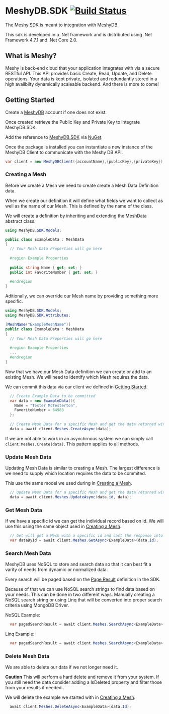 # MeshyDB.SDK [![Build Status](https://yetisoftworks.visualstudio.com/CloudX/_apis/build/status/yetisoftworks.MeshyDB.SDK)](https://yetisoftworks.visualstudio.com/CloudX/_build/latest?definitionId=3)

The Meshy SDK is meant to integration with [MeshyDB](http://meshydb.com).

This sdk is developed in a .Net framework and is distributed using .Net Framework 4.7.1 and .Net Core 2.0.

## What is Meshy?

Meshy is back-end cloud that your application integrates with via a secure RESTful API. This API provides basic Create, Read, Update, and Delete operations. Your data is kept private, isolated and redundantly stored in a high availbilty dynamically scaleable backend. And there is more to come!

## Getting Started
Create a [MeshyDB](http://meshydb.com) account if one does not exist.

Once created retrieve the Public Key and Private Key to integrate MeshyDB.SDK.

Add the reference to [MeshyDB.SDK](https://www.nuget.org/packages/MeshyDB.SDK/) via [NuGet](https://www.nuget.org).

Once the package is installed you can instantiate a new instance of the MeshyDB Client to communicate with the Meshy DB API.

``` c#
var client = new MeshyDBClient({accountName},{publicKey},{privateKey});
```

### Creating a Mesh
Before we create a Mesh we need to create create a Mesh Data Definition data. 

When we create our definition it will define what fields we want to collect as well as the name of our Mesh. This is defined by the name of the class.

We will create a definition by inheriting and extending the MeshData abstract class.

``` c#
using MeshyDB.SDK.Models;

public class ExampleData : MeshData
{
  // Your Mesh Data Properties will go here
  
  #region Example Properties
  
  public string Name { get; set; }
  public int FavoriteNumber { get; set; }
  
  #endregion
}
```

Aditionally, we can override our Mesh name by providing something more specific.

``` c#
using MeshyDB.SDK.Models;
using MeshyDB.SDK.Attributes;

[MeshName("ExampleMeshName")]
public class ExampleData : MeshData
{
  // Your Mesh Data Properties will go here
  
  #region Example Properties
  ...  
  #endregion
}
```

Now that we have our Mesh Data definition we can create or add to an existing Mesh. We will need to identify which Mesh requires the data.

We can commit this data via our client we defined in [Getting Started](#getting-started).

``` c#
  // Create Example Data to be committed
  var data = new ExampleData(){
    Name = "Tester McTesterton",
    FavoriteNumber = 64983
  };
  
  // Create Mesh Data for a specific Mesh and get the data returned with the committed id from the API
  data = await client.Meshes.CreateAsync(data);
```

If we are not able to work in an asynchrnous system we can simply call `client.Meshes.Create(data)`. This pattern applies to all methods.

### Update Mesh Data
Updating Mesh Data is similar to creating a Mesh. The largest difference is we need to supply which location requires the data to be commited.

This use the same model we used during in [Creating a Mesh](#creating-a-mesh).

``` c#
  // Update Mesh Data for a specific Mesh and get the data returned with the committed id from the API
  data = await client.Meshes.UpdateAsync(data.id, data);
```

### Get Mesh Data
If we have a specific id we can get the individual record based on id. We will use this using the same object used in [Creating a Mesh](#creating-a-mesh).

```c#
  // Get will get a Mesh with a specific id and cast the response into the provided class definition as long as it extends MeshData
  var dataById = await client.Meshes.GetAsync<ExampleData>(data.id);
```

### Search Mesh Data
MeshyDB uses NoSQL to store and search data so that it can best fit a varity of needs from dynamic or normalized data.

Every search will be paged based on the [Page Result]() definition in the SDK.

Because of that we can use NoSQL search strings to find data based on your needs. This can be done in two different ways. Manually creating a NoSQL search string or using Linq that will be converted into proper search criteria using MongoDB Driver.

NoSQL Example:
```c#
  var pagedSearchResult = await client.Meshes.SearchAsync<ExampleData>("{ 'FavoriteNumber': { '$gt': 5000 } }");
```

Linq Example:
```c#
  var pagedSearchResult = await client.Meshes.SearchAsync<ExampleData>((t) => t.FavoriteNumber > 5000);
```

### Delete Mesh Data
We are able to delete our data if we not longer need it. 

**__Caution__** This will perform a hard delete and remove it from your system. If you still need the data consider adding a IsDeleted property and filter those from your results if needed.

We will delete the example we started with in [Creating a Mesh](#creating-a-mesh).
```c#
  await client.Meshes.DeleteAsync<ExampleData>(data.Id);
```
